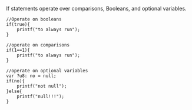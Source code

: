 If statements operate over comparisons, Booleans, and optional variables.
```
//Operate on booleans
if(true){
	printf("to always run");
}

//operate on comparisons
if(1==1){
	printf("to always run");
}

//operate on optional variables
var ?u8: no = null;
if(no){
	printf("not null");
}else{
	printf("null!!!");
}
```